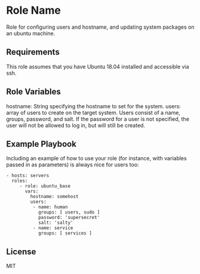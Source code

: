 Role Name
=========

Role for configuring users and hostname, and updating system packages on an ubuntu machine.

Requirements
------------

This role assumes that you have Ubuntu 18.04 installed and accessible via ssh.

Role Variables
--------------

hostname: String specifying the hostname to set for the system.
users: array of users to create on the target system. Users consist of a name, groups, password, and salt. If the password for a user is not specified, the user will not be allowed to log in, but will still be created.


Example Playbook
----------------

Including an example of how to use your role (for instance, with variables passed in as parameters) is always nice for users too:

    - hosts: servers
      roles:
         - role: ubuntu_base
           vars:
             hostname: somehost
             users:
              - name: human
                groups: [ users, sudo ]
                password: 'supersecret'
                salt: 'salty'
              - name: service
                groups: [ services ]



License
-------

MIT
